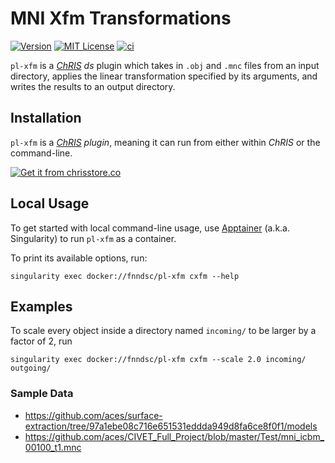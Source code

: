 # MNI Xfm Transformations

[![Version](https://img.shields.io/docker/v/fnndsc/pl-xfm?sort=semver)](https://hub.docker.com/r/fnndsc/pl-xfm)
[![MIT License](https://img.shields.io/github/license/fnndsc/pl-xfm)](https://github.com/FNNDSC/pl-xfm/blob/main/LICENSE)
[![ci](https://github.com/FNNDSC/pl-xfm/actions/workflows/ci.yml/badge.svg)](https://github.com/FNNDSC/pl-xfm/actions/workflows/ci.yml)

`pl-xfm` is a [_ChRIS_](https://chrisproject.org/)
_ds_ plugin which takes in `.obj` and `.mnc` files
from an input directory, applies the linear transformation
specified by its arguments, and writes the results
to an output directory.

## Installation

`pl-xfm` is a _[ChRIS](https://chrisproject.org/) plugin_, meaning it can
run from either within _ChRIS_ or the command-line.

[![Get it from chrisstore.co](https://ipfs.babymri.org/ipfs/QmaQM9dUAYFjLVn3PpNTrpbKVavvSTxNLE5BocRCW1UoXG/light.png)](https://chrisstore.co/plugin/pl-xfm)

## Local Usage

To get started with local command-line usage, use [Apptainer](https://apptainer.org/)
(a.k.a. Singularity) to run `pl-xfm` as a container.

To print its available options, run:

```shell
singularity exec docker://fnndsc/pl-xfm cxfm --help
```

## Examples

To scale every object inside a directory named `incoming/`
to be larger by a factor of 2, run

```shell
singularity exec docker://fnndsc/pl-xfm cxfm --scale 2.0 incoming/ outgoing/
```

### Sample Data

- https://github.com/aces/surface-extraction/tree/97a1ebe08c716e651531eddda949d8fa6ce8f0f1/models
- https://github.com/aces/CIVET_Full_Project/blob/master/Test/mni_icbm_00100_t1.mnc
